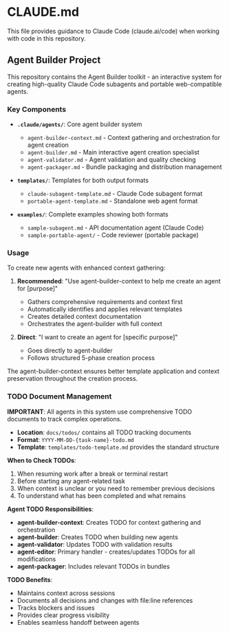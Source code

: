 # CLAUDE.md

This file provides guidance to Claude Code (claude.ai/code) when working with code in this repository.

## Agent Builder Project

This repository contains the Agent Builder toolkit - an interactive system for creating high-quality Claude Code subagents and portable web-compatible agents.

### Key Components

- **`.claude/agents/`**: Core agent builder system
  - `agent-builder-context.md` - Context gathering and orchestration for agent creation
  - `agent-builder.md` - Main interactive agent creation specialist
  - `agent-validator.md` - Agent validation and quality checking
  - `agent-packager.md` - Bundle packaging and distribution management

- **`templates/`**: Templates for both output formats
  - `claude-subagent-template.md` - Claude Code subagent format
  - `portable-agent-template.md` - Standalone web agent format

- **`examples/`**: Complete examples showing both formats
  - `sample-subagent.md` - API documentation agent (Claude Code)
  - `sample-portable-agent/` - Code reviewer (portable package)

### Usage

To create new agents with enhanced context gathering:
1. **Recommended**: "Use agent-builder-context to help me create an agent for [purpose]"
   - Gathers comprehensive requirements and context first
   - Automatically identifies and applies relevant templates
   - Creates detailed context documentation
   - Orchestrates the agent-builder with full context

2. **Direct**: "I want to create an agent for [specific purpose]"
   - Goes directly to agent-builder
   - Follows structured 5-phase creation process

The agent-builder-context ensures better template application and context preservation throughout the creation process.

### TODO Document Management

**IMPORTANT**: All agents in this system use comprehensive TODO documents to track complex operations.

- **Location**: `docs/todos/` contains all TODO tracking documents
- **Format**: `YYYY-MM-DD-{task-name}-todo.md`
- **Template**: `templates/todo-template.md` provides the standard structure

**When to Check TODOs**:
1. When resuming work after a break or terminal restart
2. Before starting any agent-related task
3. When context is unclear or you need to remember previous decisions
4. To understand what has been completed and what remains

**Agent TODO Responsibilities**:
- **agent-builder-context**: Creates TODO for context gathering and orchestration
- **agent-builder**: Creates TODO when building new agents
- **agent-validator**: Updates TODO with validation results
- **agent-editor**: Primary handler - creates/updates TODOs for all modifications
- **agent-packager**: Includes relevant TODOs in bundles

**TODO Benefits**:
- Maintains context across sessions
- Documents all decisions and changes with file:line references
- Tracks blockers and issues
- Provides clear progress visibility
- Enables seamless handoff between agents